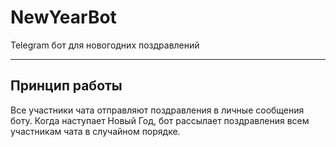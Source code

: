 # NewYearBot
Telegram бот для новогодних поздравлений
***

## Принцип работы

Все участники чата отправляют поздравления в личные сообщения боту. Когда наступает Новый Год, бот рассылает поздравления всем участникам чата в случайном порядке.

